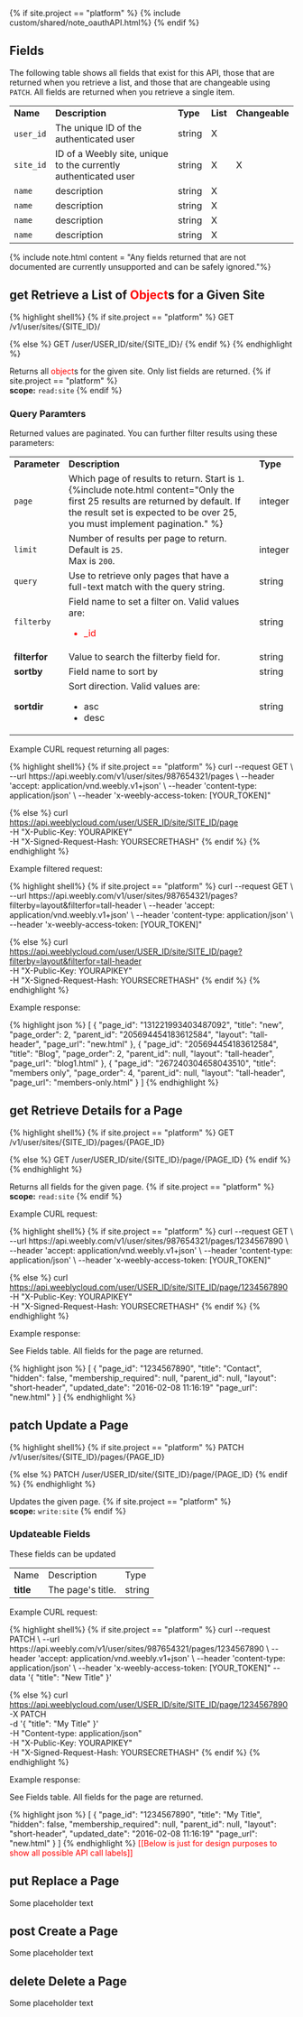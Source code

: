 {% if site.project == "platform" %}
{% include custom/shared/note_oauthAPI.html%}
{% endif %}
## Fields

The following table shows all fields that exist for this API, those that are returned when you retrieve a list, and those that are changeable using `PATCH`. All fields are returned when you retrieve a single item.
<table>
    <tr>
        <td><strong>Name</strong></td>
        <td><strong>Description</strong></td>
        <td><strong>Type</strong></td>
        <td><strong>List</strong></td>
        <td><strong>Changeable</strong></td>
    </tr>
    <tr>
        <td>​<code>user_id</code></td>
        <td>The unique ID of the authenticated user</td>
        <td>string</td>
        <td>X</td>
        <td></td>
    </tr>
    <tr>
        <td><code>site_id</code></td>
        <td>ID of a Weebly site, unique to the currently authenticated user​</td>
        <td>string</td>
        <td>X</td>
        <td>X</td>
    </tr>
    <tr>
        <td><code>name</code></td>
        <td>description</td>
        <td>string</td>
        <td>X</td>
        <td></td>
    </tr>
    <tr>
        <td><code>name</code></td>
        <td>description</td>
        <td>string</td>
        <td>X</td>
        <td></td>
    </tr>
    <tr>
        <td><code>name</code></td>
        <td>description</td>
        <td>string</td>
        <td>X</td>
        <td></td>
    </tr>
    <tr>
        <td><code>name</code></td>
        <td>description</td>
        <td>string</td>
        <td>X</td>
        <td></td>
    </tr>

</table>
{% include note.html content = "Any fields returned that are not documented are currently unsupported and can be safely ignored."%}

<h2><span class="label label-get text-uppercase">get</span> Retrieve a List of <span style ="color:red">Object</span>s for a Given Site</h2>

{% highlight shell%}
{% if site.project == "platform" %}
GET /v1/user/sites/{SITE_ID}/

{% else %}
GET /user/USER_ID/site/{SITE_ID}/
{% endif %}
{% endhighlight %}

<p>Returns all <span style="color:red">object</span>s for the given site. Only list fields are returned.
    {% if site.project == "platform" %}
    <br>
    <b>scope:</b> <code>read:site</code>
    {% endif %}

### Query Paramters
Returned values are paginated. You can further filter results using these parameters:
<table>
    <tr>
        <td><strong>Parameter</strong></td>
        <td><strong>Description</strong></td>
        <td><strong>Type</strong></td>
    </tr>
    <tr>
        <td><code>page</code></td>
        <td>Which page of results to return. Start is <code>1</code>.
            {%include note.html content="Only the first 25 results are returned by default. If the result set is expected to be over 25, you must implement pagination." %}
        </td>
        <td>integer</td>
    </tr>
    <tr>
        <td><code>limit</code></td>
        <td>Number of results per page to return. Default is <code>25</code>. <br>Max is <code>200</code>.</td>
        <td>integer</td>
    </tr>
    <tr>
        <td><code>query</code></td>
        <td>Use to retrieve only pages that have a full-text match with the query string.</td>
        <td>string</td>
    </tr>
    <tr>
        <td><code>filterby</code></td>
        <td>Field name to set a filter on. Valid values are:<ul>
            <li style="color:red">_id</li>
        </ul>
        </td>
        <td>string</td>
    </tr>
    <tr>
        <td><div class="paragraph"><strong>filterfor</strong></div></td>
        <td><div class="paragraph">​Value to search the filterby field for. </div></td>
        <td><div class="paragraph">string</div></td>
    </tr>
    <tr>
        <td><div class="paragraph"><strong>sortby</strong></div></td>
        <td><div class="paragraph">Field name to sort by</div></td>
        <td><div class="paragraph">string</div></td>
    </tr>
    <tr>
        <td><div class="paragraph"><strong>sortdir</strong></div></td>
        <td><div class="paragraph">Sort direction. Valid values are:<ul>
            <li>asc</li>
            <li>desc</li>
        </ul>
        </div></td>
        <td><div class="paragraph">string</div></td>
    </tr>
</table>

<p class="codeTitle">Example CURL request returning all pages:</p>
{% highlight shell%}
{% if site.project == "platform" %}
curl --request GET \
--url https://api.weebly.com/v1/user/sites/987654321/pages \
--header 'accept: application/vnd.weebly.v1+json' \
--header 'content-type: application/json' \
--header 'x-weebly-access-token: [YOUR_TOKEN]"

{% else %}
curl https://api.weeblycloud.com/user/USER_ID/site/SITE_ID/page \
-H "X-Public-Key: YOURAPIKEY" \
-H "X-Signed-Request-Hash: YOURSECRETHASH"
{% endif %}
{% endhighlight %}

<p class="codeTitle">Example filtered request:</p>
{% highlight shell%}
{% if site.project == "platform" %}
curl --request GET \
--url https://api.weebly.com/v1/user/sites/987654321/pages?filterby=layout&filterfor=tall-header \
--header 'accept: application/vnd.weebly.v1+json' \
--header 'content-type: application/json' \
--header 'x-weebly-access-token: [YOUR_TOKEN]"

{% else %}
curl https://api.weeblycloud.com/user/USER_ID/site/SITE_ID/page?filterby=layout&filterfor=tall-header \
-H "X-Public-Key: YOURAPIKEY" \
-H "X-Signed-Request-Hash: YOURSECRETHASH"
{% endif %}
{% endhighlight %}

<p class="codeTitle">Example response:</p>
{% highlight json %}
[
{
"page_id": "131221993403487092",
"title": "new",
"page_order": 2,
"parent_id": "205694454183612584",
"layout": "tall-header",
"page_url": "new.html"
},
{
"page_id": "205694454183612584",
"title": "Blog",
"page_order": 2,
"parent_id": null,
"layout": "tall-header",
"page_url": "blog1.html"
},
{
"page_id": "267240304658043510",
"title": "members only",
"page_order": 4,
"parent_id": null,
"layout": "tall-header",
"page_url": "members-only.html"
}
]
{% endhighlight %}

<h2><span class="label label-get text-uppercase">get</span> Retrieve Details for a Page</h2>
{% highlight shell%}
{% if site.project == "platform" %}
GET /v1/user/sites/{SITE_ID}/pages/{PAGE_ID}

{% else %}
GET /user/USER_ID/site/{SITE_ID}/page/{PAGE_ID}
{% endif %}
{% endhighlight %}

<p>Returns all fields for the given page.
    {% if site.project == "platform" %}
    <br>
    <b>scope:</b> <code>read:site</code>
    {% endif %}

<p class="codeTitle">Example CURL request:</p>
{% highlight shell%}
{% if site.project == "platform" %}
curl --request GET \
--url https://api.weebly.com/v1/user/sites/987654321/pages/1234567890 \
--header 'accept: application/vnd.weebly.v1+json' \
--header 'content-type: application/json' \
--header 'x-weebly-access-token: [YOUR_TOKEN]"

{% else %}
curl https://api.weeblycloud.com/user/USER_ID/site/SITE_ID/page/1234567890 \
-H "X-Public-Key: YOURAPIKEY" \
-H "X-Signed-Request-Hash: YOURSECRETHASH"
{% endif %}
{% endhighlight %}

<p class="codeTitle">Example response:</p>
<p>See Fields table. All fields for the page are returned.</p>
{% highlight json %}
[
{
"page_id": "1234567890",
"title": "Contact",
"hidden": false,
"membership_required": null,
"parent_id": null,
"layout": "short-header",
"updated_date": "2016-02-08 11:16:19"
"page_url": "new.html"
}
]
{% endhighlight %}

<h2><span class="label label-patch text-uppercase">patch</span> Update a Page</h2>
{% highlight shell%}
{% if site.project == "platform" %}
PATCH /v1/user/sites/{SITE_ID}/pages/{PAGE_ID}

{% else %}
PATCH /user/USER_ID/site/{SITE_ID}/page/{PAGE_ID}
{% endif %}
{% endhighlight %}

<p>Updates the given page.
    {% if site.project == "platform" %}
    <br>
    <b>scope:</b> <code>write:site</code>
    {% endif %}

<h3>Updateable Fields</h3>
<p>These fields can be updated</p>

<table>
    <tr>
        <td><div class="paragraph">Name</div></td>
        <td><div class="paragraph">Description</div></td>
        <td><div class="paragraph">Type</div></td>
    </tr>
    <tr>
        <td><div class="paragraph"><strong>title</strong></div></td>
        <td><div class="paragraph">The page's title.</div></td>
        <td><div class="paragraph">string</div></td>
    </tr>
</table>

<p class="codeTitle">Example CURL request:</p>
{% highlight shell%}
{% if site.project == "platform" %}
curl --request PATCH \
--url https://api.weebly.com/v1/user/sites/987654321/pages/1234567890 \
--header 'accept: application/vnd.weebly.v1+json' \
--header 'content-type: application/json' \
--header 'x-weebly-access-token: [YOUR_TOKEN]"
--data '{
"title": "New Title"
}'

{% else %}
curl https://api.weeblycloud.com/user/USER_ID/site/SITE_ID/page/1234567890 \
-X PATCH \
-d '{
"title": "My Title"
}' \
-H "Content-type: application/json" \
-H "X-Public-Key: YOURAPIKEY" \
-H "X-Signed-Request-Hash: YOURSECRETHASH"
{% endif %}
{% endhighlight %}

<p class="codeTitle">Example response:</p>
<p>See Fields table. All fields for the page are returned.</p>
{% highlight json %}
[
{
"page_id": "1234567890",
"title": "My Title",
"hidden": false,
"membership_required": null,
"parent_id": null,
"layout": "short-header",
"updated_date": "2016-02-08 11:16:19"
"page_url": "new.html"
}
]
{% endhighlight %}
<span style="color: red">[[Below is just for design purposes to show all possible API call labels]]</span>
<h2><span class="label label-put text-uppercase">put</span> Replace a Page</h2>
<p>Some placeholder text</p>

<h2><span class="label label-post text-uppercase">post</span> Create a Page</h2>
<p>Some placeholder text</p>

<h2><span class="label label-delete text-uppercase">delete</span> Delete a Page</h2>
<p>Some placeholder text</p>